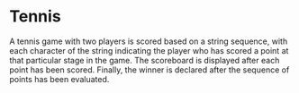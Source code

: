 # Tennis
A tennis game with two players is scored based on a string sequence, with each character of the string
indicating the player who has scored a point at that particular stage in the game.
The scoreboard is displayed after each point has been scored. 
Finally, the winner is declared after the sequence of points has been evaluated.
